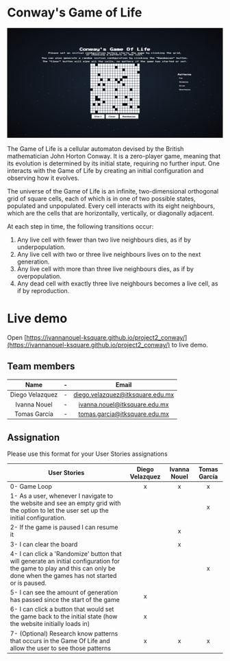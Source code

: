 # Conway's Game of Life

![Screenshot](https://github.com/tommygl2112/Conways_Game_of_Life/blob/master/cgol_screenshot.png)

The Game of Life is a cellular automaton devised by the British mathematician John Horton Conway. It is a zero-player game, meaning that its evolution is determined by its initial state, requiring no further input. One interacts with the Game of Life by creating an initial configuration and observing how it evolves.

The universe of the Game of Life is an infinite, two-dimensional orthogonal grid of square cells, each of which is in one of two possible states, populated and unpopulated. Every cell interacts with its eight neighbours, which are the cells that are horizontally, vertically, or diagonally adjacent.

At each step in time, the following transitions occur:

1. Any live cell with fewer than two live neighbours dies, as if by underpopulation.
2. Any live cell with two or three live neighbours lives on to the next generation.
3. Any live cell with more than three live neighbours dies, as if by overpopulation.
4. Any dead cell with exactly three live neighbours becomes a live cell, as if by reproduction.

# Live demo

Open [https://ivannanouel-ksquare.github.io/project2_conway/](https://ivannanouel-ksquare.github.io/project2_conway/) to live demo.

## Team members

| Name | - | Email |
| :---:         |     :---:      |          :---: |
| Diego Velazquez| - | diego.velazquez@itksquare.edu.mx |
| Ivanna Nouel | - | ivanna.nouel@itksquare.edu.mx |
| Tomas García | - | tomas.garcia@itksquare.edu.mx |

## Assignation 

Please use this format for your User Stories assignations

| User Stories     | Diego Velazquez | Ivanna Nouel | Tomas García |
| ---------------- | :--: | :--: | :--: |
|0- Game Loop |   x   |   x   |   x   |
|1- As a user, whenever I navigate to the website and see an empty grid with the option to let the user set up the initial configuration. |      |      |   x   |
|2- If the game is paused I can resume it |      |   x   |      |
|3- I can clear the board |      |   x   |      |
|4- I can click a 'Randomize' button that will generate an initial configuration for the game to play and this can only be done when the games has not started or is paused.|      |      |   x   |
|5- I can see the amount of generation has passed since the start of the game |   x   |      |      |
|6- I can click a button that would set the game back to the initial state (how the website initially loads in) |   x   |      |      |
|7- (Optional) Research know patterns that occurs in the Game Of Life and allow the  user to see those patterns |   x   |   x   |   x   |
